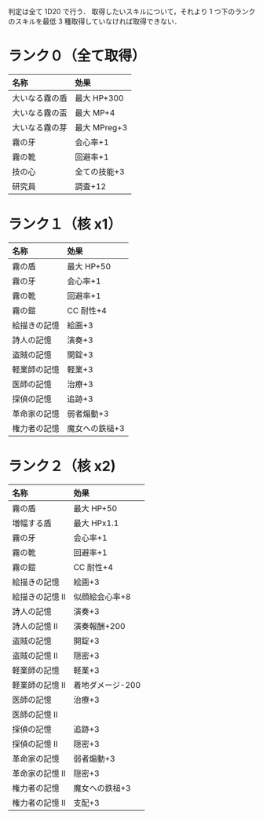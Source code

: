 判定は全て 1D20 で行う．
取得したいスキルについて，それより 1 つ下のランクのスキルを最低 3 種取得していなければ取得できない．

# ランク０（全て取得）

| 名称           | 効果         |
| :------------- | :----------- |
| 大いなる霧の盾 | 最大 HP+300  |
| 大いなる霧の盃 | 最大 MP+4    |
| 大いなる霧の芽 | 最大 MPreg+3 |
| 霧の牙         | 会心率+1     |
| 霧の靴         | 回避率+1     |
| 技の心         | 全ての技能+3 |
| 研究員         | 調査+12      |

# ランク１（核 x1）

| 名称         | 効果           |
| :----------- | :------------- |
| 霧の盾       | 最大 HP+50     |
| 霧の牙       | 会心率+1       |
| 霧の靴       | 回避率+1       |
| 霧の鎧       | CC 耐性+4      |
| 絵描きの記憶 | 絵画+3         |
| 詩人の記憶   | 演奏+3         |
| 盗賊の記憶   | 開錠+3         |
| 軽業師の記憶 | 軽業+3         |
| 医師の記憶   | 治療+3         |
| 探偵の記憶   | 追跡+3         |
| 革命家の記憶 | 弱者煽動+3     |
| 権力者の記憶 | 魔女への鉄槌+3 |

# ランク２（核 x2)

| 名称            | 効果             |
| :-------------- | :--------------- |
| 霧の盾          | 最大 HP+50       |
| 増幅する盾      | 最大 HPx1.1      |
| 霧の牙          | 会心率+1         |
| 霧の靴          | 回避率+1         |
| 霧の鎧          | CC 耐性+4        |
| 絵描きの記憶    | 絵画+3           |
| 絵描きの記憶 II | 似顔絵会心率+8   |
| 詩人の記憶      | 演奏+3           |
| 詩人の記憶 II   | 演奏報酬+200     |
| 盗賊の記憶      | 開錠+3           |
| 盗賊の記憶 II   | 隠密+3           |
| 軽業師の記憶    | 軽業+3           |
| 軽業師の記憶 II | 着地ダメージ-200 |
| 医師の記憶      | 治療+3           |
| 医師の記憶 II   |                  |
| 探偵の記憶      | 追跡+3           |
| 探偵の記憶 II   | 隠密+3           |
| 革命家の記憶    | 弱者煽動+3       |
| 革命家の記憶 II | 隠密+3           |
| 権力者の記憶    | 魔女への鉄槌+3   |
| 権力者の記憶 II | 支配+3           |
